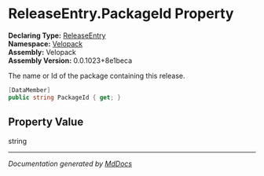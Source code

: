 ﻿<!--  
  <auto-generated>   
    The contents of this file were generated by a tool.  
    Changes to this file may be list if the file is regenerated  
  </auto-generated>   
-->

# ReleaseEntry.PackageId Property

**Declaring Type:** [ReleaseEntry](../index.md)  
**Namespace:** [Velopack](../../index.md)  
**Assembly:** Velopack  
**Assembly Version:** 0.0.1023+8e1beca

 The name or Id of the package containing this release. 

```csharp
[DataMember]
public string PackageId { get; }
```

## Property Value

string

___

*Documentation generated by [MdDocs](https://github.com/ap0llo/mddocs)*
